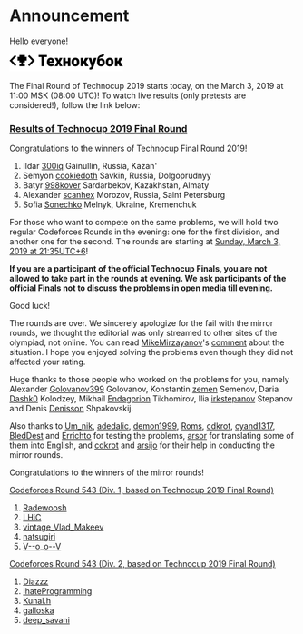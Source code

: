 # Announcement

Hello everyone!

[![](images/technocup-narrow-logo.png)](//codeforces.com/technocup2019)

The Final Round of Technocup 2019 starts today, on the March 3, 2019 at 11:00 MSK (08:00 UTC)! To watch live results (only pretests are considered!), follow the link below:

### [Results of Technocup 2019 Final Round](//codeforces.com/spectator/contest/1112/standings)

Congratulations to the winners of Technocup Final Round 2019!

 1. Ildar [300iq](https://codeforces.com/profile/300iq "Legendary Grandmaster 300iq") Gainullin, Russia, Kazan'
2. Semyon [cookiedoth](https://codeforces.com/profile/cookiedoth "International Grandmaster cookiedoth") Savkin, Russia, Dolgoprudnyy
3. Batyr [998kover](https://codeforces.com/profile/998kover "International Grandmaster 998kover") Sardarbekov, Kazakhstan, Almaty
4. Alexander [scanhex](https://codeforces.com/profile/scanhex "Grandmaster scanhex") Morozov, Russia, Saint Petersburg
5. Sofia [Sonechko](https://codeforces.com/profile/Sonechko "International Master Sonechko") Melnyk, Ukraine, Kremenchuk

For those who want to compete on the same problems, we will hold two regular Codeforces Rounds in the evening: one for the first division, and another one for the second. The rounds are starting at [Sunday, March 3, 2019 at 21:35UTC+6](https://codeforces.com/https://www.timeanddate.com/worldclock/fixedtime.html?day=3&month=3&year=2019&hour=18&min=35&sec=0&p1=166)!

**If you are a participant of the official Technocup Finals, you are not allowed to take part in the rounds at evening. We ask participants of the official Finals not to discuss the problems in open media till evening.**

Good luck!

The rounds are over. We sincerely apologize for the fail with the mirror rounds, we thought the editorial was only streamed to other sites of the olympiad, not online. You can read [MikeMirzayanov](https://codeforces.com/profile/MikeMirzayanov "Headquarters, MikeMirzayanov")'s [comment](Announcement.md?#comment-496450) about the situation. I hope you enjoyed solving the problems even though they did not affected your rating.

Huge thanks to those people who worked on the problems for you, namely Alexander [Golovanov399](https://codeforces.com/profile/Golovanov399 "International Grandmaster Golovanov399") Golovanov, Konstantin [zemen](https://codeforces.com/profile/zemen "International Grandmaster zemen") Semenov, Daria [Dashk0](https://codeforces.com/profile/Dashk0 "Candidate Master Dashk0") Kolodzey, Mikhail [Endagorion](https://codeforces.com/profile/Endagorion "International Grandmaster Endagorion") Tikhomirov, Ilia [irkstepanov](https://codeforces.com/profile/irkstepanov "Grandmaster irkstepanov") Stepanov and Denis [Denisson](https://codeforces.com/profile/Denisson "International Grandmaster Denisson") Shpakovskij.

Also thanks to [Um_nik](https://codeforces.com/profile/Um_nik "Legendary Grandmaster Um_nik"), [adedalic](https://codeforces.com/profile/adedalic "International Master adedalic"), [demon1999](https://codeforces.com/profile/demon1999 "Grandmaster demon1999"), [Roms](https://codeforces.com/profile/Roms "Master Roms"), [cdkrot](https://codeforces.com/profile/cdkrot "Grandmaster cdkrot"), [cyand1317](https://codeforces.com/profile/cyand1317 "Grandmaster cyand1317"), [BledDest](https://codeforces.com/profile/BledDest "Grandmaster BledDest") and [Errichto](https://codeforces.com/profile/Errichto "Legendary Grandmaster Errichto") for testing the problems, [arsor](https://codeforces.com/profile/arsor "Specialist arsor") for translating some of them into English, and [cdkrot](https://codeforces.com/profile/cdkrot "Grandmaster cdkrot") and [arsijo](https://codeforces.com/profile/arsijo "International Grandmaster arsijo") for their help in conducting the mirror rounds.

Congratulations to the winners of the mirror rounds!

[Codeforces Round 543 (Div. 1, based on Technocup 2019 Final Round)](https://codeforces.com/contest/1120 "Codeforces Round 543 (Div. 1, based on Technocup 2019 Final Round)")

 1. [Radewoosh](https://codeforces.com/profile/Radewoosh "International Grandmaster Radewoosh")
2. [LHiC](https://codeforces.com/profile/LHiC "Legendary Grandmaster LHiC")
3. [vintage_Vlad_Makeev](https://codeforces.com/profile/vintage_Vlad_Makeev "Grandmaster vintage_Vlad_Makeev")
4. [natsugiri](https://codeforces.com/profile/natsugiri "International Grandmaster natsugiri")
5. [V--o_o--V](https://codeforces.com/profile/V--o_o--V "Legendary Grandmaster V--o_o--V")

[Codeforces Round 543 (Div. 2, based on Technocup 2019 Final Round)](https://codeforces.com/contest/1121 "Codeforces Round 543 (Div. 2, based on Technocup 2019 Final Round)")

 1. [Diazzz](https://codeforces.com/profile/Diazzz "Expert Diazzz")
2. [IhateProgramming](https://codeforces.com/profile/IhateProgramming "Expert IhateProgramming")
3. [Kunal.h](https://codeforces.com/profile/Kunal.h "Expert Kunal.h")
4. [galloska](https://codeforces.com/profile/galloska "Expert galloska")
5. [deep_savani](https://codeforces.com/profile/deep_savani "Expert deep_savani")
